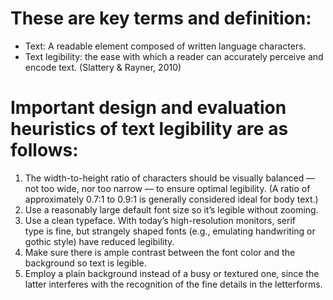 # These are key terms and definition: 
- Text: A readable element composed of written language characters.
- Text legibility: the ease with which a reader can accurately perceive and encode text. (Slattery & Rayner, 2010) 

# Important design and evaluation heuristics of text legibility are as follows:
1. The width-to-height ratio of characters should be visually balanced — not too wide, nor too narrow — to ensure optimal legibility. (A ratio of approximately 0.7:1 to 0.9:1 is generally considered ideal for body text.)
2. Use a reasonably large default font size so it’s legible without zooming.
3. Use a clean typeface. With today’s high-resolution monitors, serif type is fine, but strangely shaped fonts (e.g., emulating handwriting or gothic style) have reduced legibility.
4. Make sure there is ample contrast between the font color and the background so text is legible.
5. Employ a plain background instead of a busy or textured one, since the latter interferes with the recognition of the fine details in the letterforms.